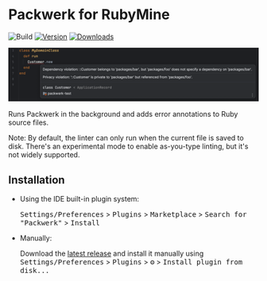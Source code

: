 # Packwerk for RubyMine

![Build](https://github.com/vinted/packwerk-intellij/workflows/Build/badge.svg)
[![Version](https://img.shields.io/jetbrains/plugin/v/22420.svg)](https://plugins.jetbrains.com/plugin/22420-packwerk)
[![Downloads](https://img.shields.io/jetbrains/plugin/d/22420.svg)](https://plugins.jetbrains.com/plugin/22420-packwerk)

<img src="images/screenshot.png" width="961">

<!-- Plugin description -->
Runs Packwerk in the background and adds error annotations to Ruby source files.

Note: By default, the linter can only run when the current file is saved to disk. There's an experimental mode
to enable as-you-type linting, but it's not widely supported.
<!-- Plugin description end -->

## Installation

- Using the IDE built-in plugin system:

  <kbd>Settings/Preferences</kbd> > <kbd>Plugins</kbd> > <kbd>Marketplace</kbd> > <kbd>Search for "Packwerk"</kbd> >
  <kbd>Install</kbd>

- Manually:

  Download the [latest release](https://github.com/vinted/packwerk-intellij/releases/latest) and install it manually using
  <kbd>Settings/Preferences</kbd> > <kbd>Plugins</kbd> > <kbd>⚙️</kbd> > <kbd>Install plugin from disk...</kbd>
